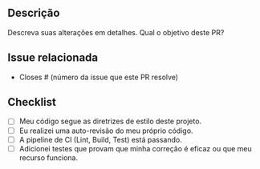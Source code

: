 ## Descrição
Descreva suas alterações em detalhes. Qual o objetivo deste PR?

## Issue relacionada
- Closes # (número da issue que este PR resolve)

## Checklist
- [ ] Meu código segue as diretrizes de estilo deste projeto.
- [ ] Eu realizei uma auto-revisão do meu próprio código.
- [ ] A pipeline de CI (Lint, Build, Test) está passando.
- [ ] Adicionei testes que provam que minha correção é eficaz ou que meu recurso funciona.